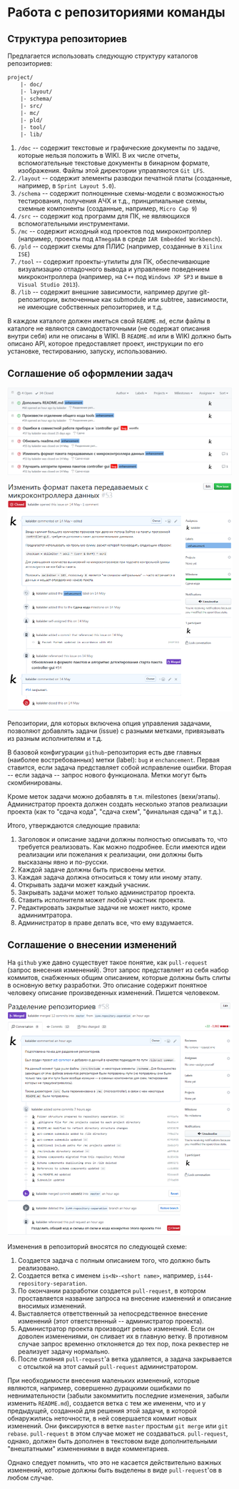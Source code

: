 # Работа с репозиториями команды

## Структура репозиториев

Предлагается использовать следующую структуру каталогов репозиториев:

```
project/
    |- doc/
    |- layout/
    |- schema/
    |- src/
    |- mc/
    |- pld/
    |- tool/
    |- lib/
```

1. `/doc` -- содержит текстовые и графические документы по задаче, которые нельзя положить в WIKI. В их числе отчеты, вспомогательные текстовые документы в бинарном формате, изображения. Файлы этой директории управляются `Git LFS`.
1. `/layout` -- содержит элементы разводки печатной платы (созданные, например, в `Sprint Layout 5.0`).
1. `/schema` -- содержит полноценные схемы-модели с возможностью тестирования, получения АЧХ и т.д., принципиальные схемы, схемные компоненты (созданные, например, `Micro Cap 9`)
1. `/src` -- содержит код программ для ПК, не являющихся вспомогательными инструментами.
1. `/mc` -- содержит исходный код проектов под микроконтроллер (например, проекты под `ATmega8A` в среде `IAR Embedded Workbench`).
1. `/pld` -- содержит схемы для ПЛИС (например, созданные в `Xilinx ISE`)
1. `/tool` -- содержит проекты-утилиты для ПК, обеспечивающие визуализацию отладочного вывода и управление поведением микроконтроллера (например, на `C++` под `Windows XP SP3` и выше в `Visual Studio 2013`).
1. `/lib` -- содержит внешние зависимости, например другие git-репозитории, включенные как submodule или subtree, зависимости, не имеющие собственных репозиториев, и т.д.

В каждом каталоге должен иметься свой `README.md`, если файлы в каталоге не являются самодостаточными (не содержат описания внутри себя) или не описаны в WIKI. В `README.md` или в WIKI должно быть описано API, которое предоставляет проект, инструкции по его установке, тестированию, запуску, использованию.




## Соглашение об оформлении задач

![Внешний вид списка задач на GitHub](/img/repos/issues.png)

![Внешний вид и оформление одной задачи на GitHub](/img/repos/issue.png)

Репозитории, для которых включена опция управления задачами, позволяют добавлять задачи (issue) с разными метками, привязывать из разным исполнителям и т.д.

В базовой конфигурации `github`-репозитория есть две главных (наиболее востребованных) метки (label): `bug` и `enchancement`. Первая ставится, если задача представляет собой исправление ошибки. Вторая -- если задача -- запрос нового функционала. Метки могут быть скомбинированы.

Кроме меток задачи можно добавлять в т.н. milestones (вехи/этапы). Администратор проекта должен создать несколько этапов реализации проекта (как то "сдача кода", "сдача схем", "финальная сдача" и т.д.).

Итого, утверждаются следующие правила:

1. Заголовок и описание задачи должны полностью описывать то, что требуется реализовать. Как можно подробнее. Если имеются идеи реализации или пожелания к реализации, они должны быть высказаны явно и по-русски.
1. Каждой задаче должны быть присвоены метки.
1. Каждая задача должна относиться к тому или иному этапу.
1. Открывать задачи может каждый учасник.
1. Закрывать задачи может только администратор проекта.
1. Ставить исполнителя может любой участник проекта.
1. Редактировать закрытые задачи не может никто, кроме админимтратора.
1. Администратор в праве делать все, что ему вздумается.





## Соглашение о внесении изменений

На `github` уже давно существует такое понятие, как `pull-request` (запрос внесения изменений). Этот запрос представляет из себя набор коммитов, снабженных общим описанием, которые должны быть слиты в основную ветку разработки. Это описание содержит понятное человеку описание произведенных изменений. Пишется человеком.

![Внешний вид одного pull-request'а](/img/repos/pull-request.png)

Изменения в репозиторий вносятся по следующей схеме:

1. Создается задача с полным описанием того, что должно быть реализовано.
1. Создается ветка с именем `is<N>-<short name>`, например, `is44-repository-separation`.
1. По окончании разработки создается `pull-request`, в котором проставляется название запроса на внесение изменений и описание вносимых изменений.
1. Выставляется ответственный за непосредственное внесение изменений (этот ответственный -- администратор проекта).
1. Администратор проекта производит ревью изменений. Если он доволен изменениями, он сливает их в главную ветку. В противном случае запрос временно отклоняется до тех пор, пока реквестер не реализует задачу нормально.
1. После слияния `pull-request`'a ветка удаляется, а задача закрывается с отсылкой на этот самый `pull-request` администратором.

При необходимости внесения маленьких изменений, которые являются, например, совершенно дурацкими ошибками по невнимательности (забыли закоммитить последние изменения, забыли изменить `README.md`), создается ветка с тем же имененм, что и у предыдущей, созданной для решения этой задачи, в которой обнаружились неточности, в ней совершается коммит новых изменений. Они фиксируются в ветке `master` простым `git merge` или `git rebase`. `pull-request` в этом случае может не создаваться. `pull-request`, однако, должен быть дополнен в текстовом виде дополнительными "внештатными" изменениями в виде комментариев.

Однако следует помнить, что это не касается действительно важных изменений, которые должны быть выделены в виде `pull-request`'ов в любом случае.